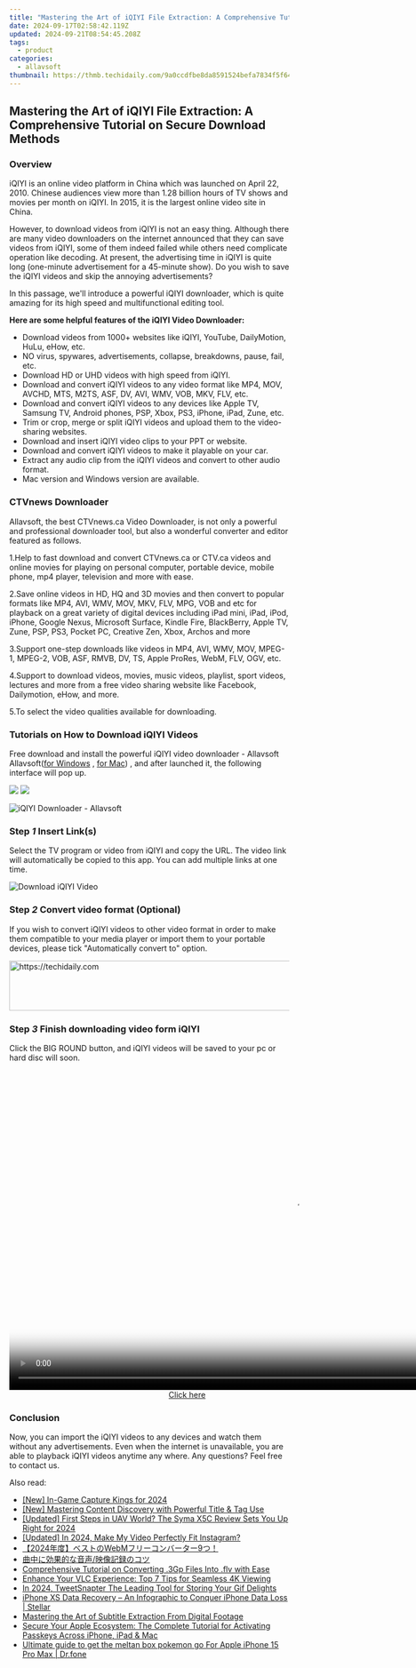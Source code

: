 ```yaml
---
title: "Mastering the Art of iQIYI File Extraction: A Comprehensive Tutorial on Secure Download Methods"
date: 2024-09-17T02:58:42.119Z
updated: 2024-09-21T08:54:45.208Z
tags:
  - product
categories:
  - allavsoft
thumbnail: https://thmb.techidaily.com/9a0ccdfbe8da8591524befa7834f5f64eb569a97d027f532be495df3d4cfc012.jpg
---
```


## Mastering the Art of iQIYI File Extraction: A Comprehensive Tutorial on Secure Download Methods

### Overview

iQIYI is an online video platform in China which was launched on April 22, 2010\. Chinese audiences view more than 1.28 billion hours of TV shows and movies per month on iQIYI. In 2015, it is the largest online video site in China.

However, to download videos from iQIYI is not an easy thing. Although there are many video downloaders on the internet announced that they can save videos from iQIYI, some of them indeed failed while others need complicate operation like decoding. At present, the advertising time in iQIYI is quite long (one-minute advertisement for a 45-minute show). Do you wish to save the iQIYI videos and skip the annoying advertisements?

In this passage, we'll introduce a powerful iQIYI downloader, which is quite amazing for its high speed and multifunctional editing tool.

**Here are some helpful features of the iQIYI Video Downloader:**

* Download videos from 1000+ websites like iQIYI, YouTube, DailyMotion, HuLu, eHow, etc.
* NO virus, spywares, advertisements, collapse, breakdowns, pause, fail, etc.
* Download HD or UHD videos with high speed from iQIYI.
* Download and convert iQIYI videos to any video format like MP4, MOV, AVCHD, MTS, M2TS, ASF, DV, AVI, WMV, VOB, MKV, FLV, etc.
* Download and convert iQIYI videos to any devices like Apple TV, Samsung TV, Android phones, PSP, Xbox, PS3, iPhone, iPad, Zune, etc.
* Trim or crop, merge or split iQIYI videos and upload them to the video-sharing websites.
* Download and insert iQIYI video clips to your PPT or website.
* Download and convert iQIYI videos to make it playable on your car.
* Extract any audio clip from the iQIYI videos and convert to other audio format.
* Mac version and Windows version are available.

### CTVnews Downloader

Allavsoft, the best CTVnews.ca Video Downloader, is not only a powerful and professional downloader tool, but also a wonderful converter and editor featured as follows.

1.Help to fast download and convert CTVnews.ca or CTV.ca videos and online movies for playing on personal computer, portable device, mobile phone, mp4 player, television and more with ease.

2.Save online videos in HD, HQ and 3D movies and then convert to popular formats like MP4, AVI, WMV, MOV, MKV, FLV, MPG, VOB and etc for playback on a great variety of digital devices including iPad mini, iPad, iPod, iPhone, Google Nexus, Microsoft Surface, Kindle Fire, BlackBerry, Apple TV, Zune, PSP, PS3, Pocket PC, Creative Zen, Xbox, Archos and more

3.Support one-step downloads like videos in MP4, AVI, WMV, MOV, MPEG-1, MPEG-2, VOB, ASF, RMVB, DV, TS, Apple ProRes, WebM, FLV, OGV, etc.

4.Support to download videos, movies, music videos, playlist, sport videos, lectures and more from a free video sharing website like Facebook, Dailymotion, eHow, and more.

5.To select the video qualities available for downloading.

### Tutorials on How to Download iQIYI Videos

Free download and install the powerful iQIYI video downloader - Allavsoft Allavsoft([for Windows](https://tools.techidaily.com/allavsoft/products/) , [for Mac](https://tools.techidaily.com/allavsoft/products/)) , and after launched it, the following interface will pop up.

[![](https://www.allavsoft.com/how-to/../images/how-to/free-download-win.jpg)](https://tools.techidaily.com/allavsoft/products/) [![](https://www.allavsoft.com/how-to/../images/how-to/free-download-mac.jpg)](https://tools.techidaily.com/allavsoft/products/)

![iQIYI Downloader - Allavsoft](https://www.allavsoft.com/how-to/../images/allavsoft/screen-shot-600.jpg)

### Step _1_ Insert Link(s)

Select the TV program or video from iQIYI and copy the URL. The video link will automatically be copied to this app. You can add multiple links at one time.

![Download iQIYI Video](https://www.allavsoft.com/how-to/../images/how-to/CTVnews.ca-Video-Downloader/ctvnews-download.jpg)

### Step _2_ Convert video format (Optional)

If you wish to convert iQIYI videos to other video format in order to make them compatible to your media player or import them to your portable devices, please tick "Automatically convert to" option.

<!-- affiliate ads begin -->
<a href="https://unicoeye.pxf.io/c/5597632/2134249/18498" target="_top" id="2134249">
  <img src="//a.impactradius-go.com/display-ad/18498-2134249" border="0" alt="https://techidaily.com" width="728" height="90"/>
</a>
<img height="0" width="0" src="https://unicoeye.pxf.io/i/5597632/2134249/18498" style="position:absolute;visibility:hidden;" border="0" />
<!-- affiliate ads end -->

### Step _3_ Finish downloading video form iQIYI

Click the BIG ROUND button, and iQIYI videos will be saved to your pc or hard disc will soon.

<!-- affiliate ads begin -->
<span id="1155462">
					<video width="1024" height="576" style="cursor:pointer"
           poster="//a.impactradius-go.com/display-clicktoplayimage/1155462.png"
           onclick="if(!this.playClicked){this.play();this.setAttribute('controls',true);this.playClicked=true;}">
	   <source src="//a.impactradius-go.com/display-ad/14559-1155462">
	   <img src="//a.impactradius-go.com/display-clicktoplayimage/1155462.png" style="border: none; height: 100%; width: 100%; object-fit: contain">
	</video>
	<div style="width:640px;text-align:center"><a href="javascript:window.open(decodeURIComponent('https%3A%2F%2Fpropmoneyinc.pxf.io%2Fc%2F5597632%2F1155462%2F14559'), '_blank');void(0);">Click here</a></div>
</span>
<img height="0" width="0" src="https://imp.pxf.io/i/5597632/1155462/14559" style="position:absolute;visibility:hidden;" border="0" />
<!-- affiliate ads end -->

### Conclusion

Now, you can import the iQIYI videos to any devices and watch them without any advertisements. Even when the internet is unavailable, you are able to playback iQIYI videos anytime any where. Any questions? Feel free to contact us.

<ins class="adsbygoogle"
     style="display:block"
     data-ad-format="autorelaxed"
     data-ad-client="ca-pub-7571918770474297"
     data-ad-slot="1223367746"></ins>

<ins class="adsbygoogle"
     style="display:block"
     data-ad-client="ca-pub-7571918770474297"
     data-ad-slot="8358498916"
     data-ad-format="auto"
     data-full-width-responsive="true"></ins>

<span class="atpl-alsoreadstyle">Also read:</span>
<div><ul>
<li><a href="https://screen-video-capture.techidaily.com/new-in-game-capture-kings-for-2024/"><u>[New] In-Game Capture Kings for 2024</u></a></li>
<li><a href="https://facebook-record-videos.techidaily.com/new-mastering-content-discovery-with-powerful-title-and-tag-use/"><u>[New] Mastering Content Discovery with Powerful Title & Tag Use</u></a></li>
<li><a href="https://fox-links.techidaily.com/updated-first-steps-in-uav-world-the-syma-x5c-review-sets-you-up-right-for-2024/"><u>[Updated] First Steps in UAV World? The Syma X5C Review Sets You Up Right for 2024</u></a></li>
<li><a href="https://instagram-video-recordings.techidaily.com/updated-in-2024-make-my-video-perfectly-fit-instagram/"><u>[Updated] In 2024, Make My Video Perfectly Fit Instagram?</u></a></li>
<li><a href="https://win-advanced.techidaily.com/2024webm9/"><u>【2024年度】ベストのWebMフリーコンバーター9つ！</u></a></li>
<li><a href="https://win-advanced.techidaily.com/5puy5lit44gr5yq55p6c55qe44gq6zplusz5aowlplusayoowdjplusiomommsuobruocsplusodha/"><u>曲中に効果的な音声/映像記録のコツ</u></a></li>
<li><a href="https://win-advanced.techidaily.com/comprehensive-tutorial-on-converting-3gp-files-into-flv-with-ease/"><u>Comprehensive Tutorial on Converting .3Gp Files Into .flv with Ease</u></a></li>
<li><a href="https://win-advanced.techidaily.com/enhance-your-vlc-experience-top-7-tips-for-seamless-4k-viewing/"><u>Enhance Your VLC Experience: Top 7 Tips for Seamless 4K Viewing</u></a></li>
<li><a href="https://twitter-videos.techidaily.com/in-2024-tweetsnapter-the-leading-tool-for-storing-your-gif-delights/"><u>In 2024, TweetSnapter The Leading Tool for Storing Your Gif Delights</u></a></li>
<li><a href="https://review-topics.techidaily.com/iphone-xs-data-recovery-an-infographic-to-conquer-iphone-data-loss-stellar-by-stellar-data-recovery-ios-iphone-data-recovery/"><u>iPhone XS Data Recovery – An Infographic to Conquer iPhone Data Loss | Stellar</u></a></li>
<li><a href="https://win-advanced.techidaily.com/mastering-the-art-of-subtitle-extraction-from-digital-footage/"><u>Mastering the Art of Subtitle Extraction From Digital Footage</u></a></li>
<li><a href="https://os-tips.techidaily.com/secure-your-apple-ecosystem-the-complete-tutorial-for-activating-passkeys-across-iphone-ipad-and-mac/"><u>Secure Your Apple Ecosystem: The Complete Tutorial for Activating Passkeys Across iPhone, iPad & Mac</u></a></li>
<li><a href="https://ios-pokemon-go.techidaily.com/ultimate-guide-to-get-the-meltan-box-pokemon-go-for-apple-iphone-15-pro-max-drfone-by-drfone-virtual-ios/"><u>Ultimate guide to get the meltan box pokemon go For Apple iPhone 15 Pro Max | Dr.fone</u></a></li>
</ul></div>

